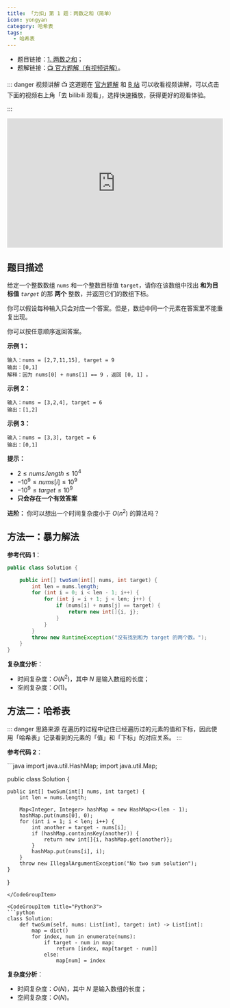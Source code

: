 ```yaml
---
title: 「力扣」第 1 题：两数之和（简单）
icon: yongyan
category: 哈希表
tags:
  - 哈希表
---
```


- 题目链接：[1. 两数之和](https://leetcode-cn.com/problems/two-sum/)；
- 题解链接：[:tv: 官方题解（有视频讲解）](https://leetcode-cn.com/problems/two-sum/solution/liang-shu-zhi-he-by-leetcode-solution/)。

::: danger 视频讲解
:tv: 这道题在 [官方题解](https://leetcode-cn.com/problems/two-sum/solution/liang-shu-zhi-he-by-leetcode-solution/) 和 [B 站](https://www.bilibili.com/video/BV1rv411k7VY) 可以收看视频讲解，可以点击下面的视频右上角「去 bilibili 观看」，选择快速播放，获得更好的观看体验。

:::

<div style="position: relative; padding: 30% 45%;">
<iframe style="position: absolute; width: 100%; height: 100%; left: 0; top: 0;" src="https://player.bilibili.com/player.html?aid=245005025&bvid=BV1rv411k7VY&cid=247884205&page=1" frameborder="no" scrolling="no"></iframe>
</div>

## 题目描述

给定一个整数数组 `nums` 和一个整数目标值 `target`，请你在该数组中找出 **和为目标值** _`target`_ 的那 **两个** 整数，并返回它们的数组下标。

你可以假设每种输入只会对应一个答案。但是，数组中同一个元素在答案里不能重复出现。

你可以按任意顺序返回答案。

**示例 1：**

```
输入：nums = [2,7,11,15], target = 9
输出：[0,1]
解释：因为 nums[0] + nums[1] == 9 ，返回 [0, 1] 。
```

**示例 2：**

```
输入：nums = [3,2,4], target = 6
输出：[1,2]
```

**示例 3：**

```
输入：nums = [3,3], target = 6
输出：[0,1]
```

**提示：**

- $2 \le nums.length \le 10^4$
- $-10^9 \le nums[i] \le 10^9$
- $-10^9 \le target \le 10^9$
- **只会存在一个有效答案**

**进阶：** 你可以想出一个时间复杂度小于 $O(n^2)$ 的算法吗？

## 方法一：暴力解法

**参考代码 1**：

```java
public class Solution {

    public int[] twoSum(int[] nums, int target) {
        int len = nums.length;
        for (int i = 0; i < len - 1; i++) {
            for (int j = i + 1; j < len; j++) {
                if (nums[i] + nums[j] == target) {
                    return new int[]{i, j};
                }
            }
        }
        throw new RuntimeException("没有找到和为 target 的两个数。");
    }
}
```

**复杂度分析**：

- 时间复杂度：$O(N^2)$，其中 $N$ 是输入数组的长度；
- 空间复杂度：$O(1)$。

## 方法二：哈希表

::: danger 思路来源
在遍历的过程中记住已经遍历过的元素的值和下标，因此使用「哈希表」记录看到的元素的「值」和「下标」的对应关系。
:::

**参考代码 2**：

<CodeGroup>
<CodeGroupItem title="Java">
```java
import java.util.HashMap;
import java.util.Map;

public class Solution {

    public int[] twoSum(int[] nums, int target) {
        int len = nums.length;

        Map<Integer, Integer> hashMap = new HashMap<>(len - 1);
        hashMap.put(nums[0], 0);
        for (int i = 1; i < len; i++) {
            int another = target - nums[i];
            if (hashMap.containsKey(another)) {
                return new int[]{i, hashMap.get(another)};
            }
            hashMap.put(nums[i], i);
        }
        throw new IllegalArgumentException("No two sum solution");
    }

}

````
</CodeGroupItem>

<CodeGroupItem title="Python3">
```python
class Solution:
    def twoSum(self, nums: List[int], target: int) -> List[int]:
        map = dict()
        for index, num in enumerate(nums):
            if target - num in map:
                return [index, map[target - num]]
            else:
                map[num] = index
````

</CodeGroupItem>
</CodeGroup>

**复杂度分析**：

- 时间复杂度：$O(N)$，其中 $N$ 是输入数组的长度；
- 空间复杂度：$O(N)$。

<!--

思路：用集合 Set 做差补来完成（推荐）

Python 代码：

```python
class Solution(object):
    def findNumbersWithSum(self, nums, target):
        s = set()
        for num in nums:
            if target - num not in s:
                s.add(num)
            else:
                return [num, target - num]
```

 -->
